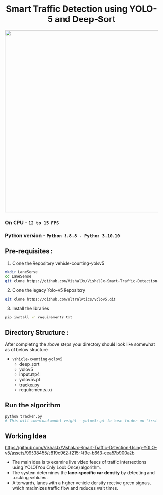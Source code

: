 <div align="center">

# Smart Traffic Detection using YOLO-5 and Deep-Sort

</div>

<div align="center">

 

</div>

<div align="center">
<img src="assets/output.gif" width="1000px" height="600px">
</div>

### On CPU - `12 to 15 FPS`

### Python version - `Python 3.8.8 - Python 3.10.10`

## Pre-requisites :

1. Clone the Repository [vehicle-counting-yolov5](https://github.com/VishalJx/VishalJx-Smart-Traffic-Detection-Using-YOLO-v5.git)

```bash
mkdir LaneSense
cd LaneSense
git clone https://github.com/VishalJx/VishalJx-Smart-Traffic-Detection-Using-YOLO-v5.git
```

2. Clone the legacy Yolo-v5 Repository

```bash
git clone https://github.com/ultralytics/yolov5.git
```

3. Install the libraries

```bash
pip install -r requirements.txt
```

## Directory Structure :

After completing the above steps your directory should look like somewhat as of below structure

- `vehicle-counting-yolov5`
  - deep_sort
  - yolov5
  - input.mp4
  - yolov5s.pt
  - tracker.py
  - requirements.txt

## Run the algorithm

```bash
python tracker.py
# This will download model weight - yolov5s.pt to base folder on first execution.
```

## Working Idea

https://github.com/VishalJx/VishalJx-Smart-Traffic-Detection-Using-YOLO-v5/assets/99538455/e819c962-f215-4f9e-b663-cea57b900a2b

- The main idea is to examine live video feeds of traffic intersections using YOLO(You Only Look Once) algorithm.
- The system determines the **lane-specific car density** by detecting and tracking vehicles.
- Afterwards, lanes with a higher vehicle density receive green signals, which maximizes traffic flow and reduces wait times.
